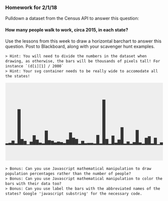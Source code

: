 ### Homework for 2/1/18

Pulldown a dataset from the Census API to answer this question:

#### How many people walk to work, circa 2015, in each state?

Use the lessons from this week to draw a horizontal barchart to answer this question. Post to Blackboard, along with your scavenger hunt examples.

	> Hint: You will need to divide the numbers in the dataset when drawing, as otherwise, the bars will be thousands of pixels tall! For instance `(d[i][1] / 2000`
	> Hint: Your svg container needs to be really wide to accomodate all the states! 

![census bar chart](homework.png)

	> Bonus: Can you use Javascript mathematical manipulation to draw population percentages rather than the number of people?	
	> Bonus: Can you use Javascript mathematical manipulation to color the bars with their data too?
	> Bonus: Can you use label the bars with the abbreviated names of the states? Google 'javascript substring' for the necessary code. 

